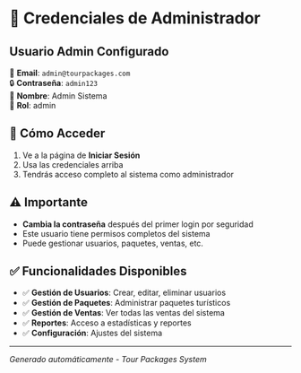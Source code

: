# 🔑 Credenciales de Administrador

## Usuario Admin Configurado

📧 **Email**: `admin@tourpackages.com`  
🔒 **Contraseña**: `admin123`  
👤 **Nombre**: Admin Sistema  
🎯 **Rol**: admin  

## 🚀 Cómo Acceder

1. Ve a la página de **Iniciar Sesión**
2. Usa las credenciales arriba
3. Tendrás acceso completo al sistema como administrador

## ⚠️ Importante

- **Cambia la contraseña** después del primer login por seguridad
- Este usuario tiene permisos completos del sistema
- Puede gestionar usuarios, paquetes, ventas, etc.

## ✅ Funcionalidades Disponibles

- ✅ **Gestión de Usuarios**: Crear, editar, eliminar usuarios
- ✅ **Gestión de Paquetes**: Administrar paquetes turísticos  
- ✅ **Gestión de Ventas**: Ver todas las ventas del sistema
- ✅ **Reportes**: Acceso a estadísticas y reportes
- ✅ **Configuración**: Ajustes del sistema

---
*Generado automáticamente - Tour Packages System* 